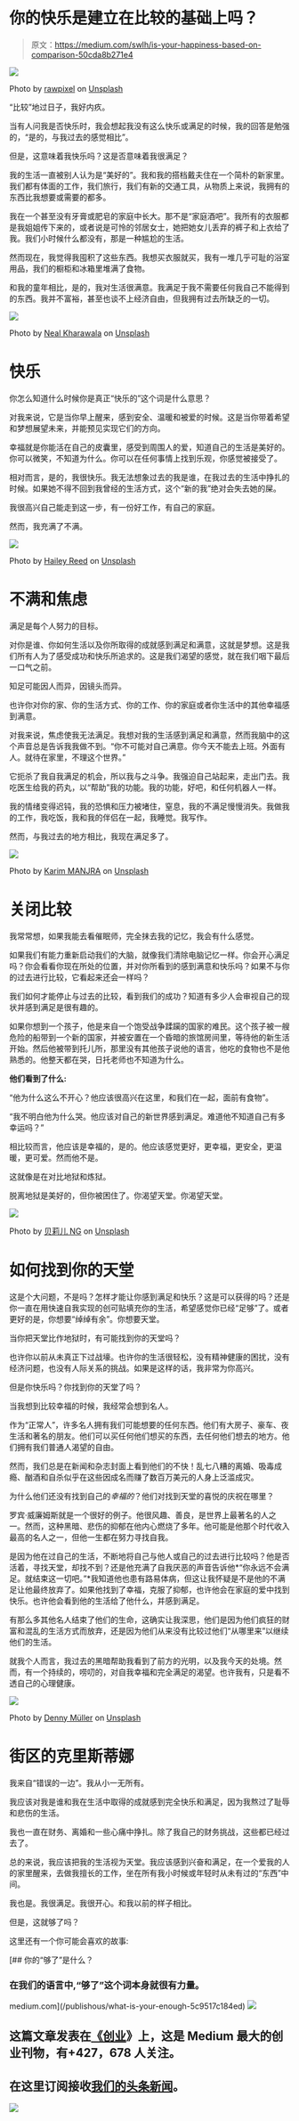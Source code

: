 # 你的快乐是建立在比较的基础上吗？

> 原文：<https://medium.com/swlh/is-your-happiness-based-on-comparison-50cda8b271e4>

![](img/d916fc62afb3513ba99bdd68ea0e2670.png)

Photo by [rawpixel](https://unsplash.com/@rawpixel?utm_source=medium&utm_medium=referral) on [Unsplash](https://unsplash.com?utm_source=medium&utm_medium=referral)

“比较”地过日子，我好内疚。

当有人问我是否快乐时，我会想起我没有这么快乐或满足的时候，我的回答是勉强的，“是的，与我过去的感觉相比”。

但是，这意味着我快乐吗？这是否意味着我很满足？

我的生活一直被别人认为是“美好的”。我和我的搭档戴夫住在一个简朴的新家里。我们都有体面的工作，我们旅行，我们有新的交通工具，从物质上来说，我拥有的东西比我想要或需要的都多。

我在一个甚至没有牙膏或肥皂的家庭中长大。那不是“家庭酒吧”。我所有的衣服都是我姐姐传下来的，或者说是可怜的邻居女士，她把她女儿丢弃的裤子和上衣给了我。我们小时候什么都没有，那是一种尴尬的生活。

然而现在，我觉得我囤积了这些东西。我想买衣服就买，我有一堆几乎可耻的浴室用品，我们的橱柜和冰箱里堆满了食物。

和我的童年相比，是的，我对生活很满意。我满足于我不需要任何我自己不能得到的东西。我并不富裕，甚至也谈不上经济自由，但我拥有过去所缺乏的一切。

![](img/85c8d0dc2bff336a6f66dc5f0b1644f2.png)

Photo by [Neal Kharawala](https://unsplash.com/@nealk?utm_source=medium&utm_medium=referral) on [Unsplash](https://unsplash.com?utm_source=medium&utm_medium=referral)

# 快乐

你怎么知道什么时候你是真正“快乐的”这个词是什么意思？

对我来说，它是当你早上醒来，感到安全、温暖和被爱的时候。这是当你带着希望和梦想展望未来，并能预见实现它们的方向。

幸福就是你能活在自己的皮囊里，感受到周围人的爱，知道自己的生活是美好的。你可以微笑，不知道为什么。你可以在任何事情上找到乐观，你感觉被接受了。

相对而言，是的，我很快乐。我无法想象过去的我是谁，在我过去的生活中挣扎的时候。如果她不得不回到我曾经的生活方式，这个“新的我”绝对会失去她的屎。

我很高兴自己能走到这一步，有一份好工作，有自己的家庭。

然而，我充满了不满。

![](img/8a71ad03a059f0748154f20dd7ea27d7.png)

Photo by [Hailey Reed](https://unsplash.com/@haileysreed?utm_source=medium&utm_medium=referral) on [Unsplash](https://unsplash.com?utm_source=medium&utm_medium=referral)

# 不满和焦虑

满足是每个人努力的目标。

对你是谁、你如何生活以及你所取得的成就感到满足和满意，这就是梦想。这是我们所有人为了感受成功和快乐所追求的。这是我们渴望的感觉，就在我们咽下最后一口气之前。

知足可能因人而异，因镜头而异。

也许你对你的家、你的生活方式、你的工作、你的家庭或者你生活中的其他幸福感到满意。

对我来说，焦虑使我无法满足。我想对我的生活感到满足和满意，然而我脑中的这个声音总是告诉我我做不到。“你不可能对自己满意。你今天不能去上班。外面有人。就待在家里，不理这个世界。”

它扼杀了我自我满足的机会，所以我与之斗争。我强迫自己站起来，走出门去。我吃医生给我的药丸，以“帮助”我的功能。我的功能，好吧，和任何机器人一样。

我的情绪变得迟钝，我的恐惧和压力被堵住，窒息，我的不满足慢慢消失。我做我的工作，我吃饭，我和我的伴侣在一起，我睡觉。我写作。

然而，与我过去的地方相比，我现在满足多了。

![](img/4e799a9ab3ce2e25360c60dc64b68025.png)

Photo by [Karim MANJRA](https://unsplash.com/@karim_manjra?utm_source=medium&utm_medium=referral) on [Unsplash](https://unsplash.com?utm_source=medium&utm_medium=referral)

# 关闭比较

我常常想，如果我能去看催眠师，完全抹去我的记忆，我会有什么感觉。

如果我们有能力重新启动我们的大脑，就像我们清除电脑记忆一样。你会开心满足吗？你会看看你现在所处的位置，并对你所看到的感到满意和快乐吗？如果不与你的过去进行比较，它看起来还会一样吗？

我们如何才能停止与过去的比较，看到我们的成功？知道有多少人会审视自己的现状并感到满足是很有趣的。

如果你想到一个孩子，他是来自一个饱受战争蹂躏的国家的难民。这个孩子被一艘危险的船带到一个新的国家，并被安置在一个昏暗的旅馆房间里，等待他的新生活开始。然后他被带到托儿所，那里没有其他孩子说他的语言，他吃的食物也不是他熟悉的。他整天都在哭，日托老师也不知道为什么。

**他们看到了什么:**

“他为什么这么不开心？他应该很高兴在这里，和我们在一起，面前有食物”。

“我不明白他为什么哭。他应该对自己的新世界感到满足。难道他不知道自己有多幸运吗？”

相比较而言，他应该是幸福的，是的。他应该感觉更好，更幸福，更安全，更温暖，更可爱。然而他不是。

这就像是在对比地狱和炼狱。

脱离地狱是美好的，但你被困住了。你渴望天堂。你渴望天堂。

![](img/e5900ca78a014876f9d3df8175adf922.png)

Photo by [贝莉儿 NG](https://unsplash.com/@danist07?utm_source=medium&utm_medium=referral) on [Unsplash](https://unsplash.com?utm_source=medium&utm_medium=referral)

# 如何找到你的天堂

这是个大问题，不是吗？怎样才能让你感到满足和快乐？这是可以获得的吗？还是你一直在用快速自我实现的创可贴填充你的生活，希望感觉你已经“足够”了。或者更好的是，你想要“绰绰有余”。你想要天堂。

当你把天堂比作地狱时，有可能找到你的天堂吗？

也许你以前从未真正下过战壕。也许你的生活很轻松，没有精神健康的困扰，没有经济问题，也没有人际关系的挑战。如果是这样的话，我非常为你高兴。

但是你快乐吗？你找到你的天堂了吗？

当我想到比较幸福的时候，我经常会想到名人。

作为“正常人”，许多名人拥有我们可能想要的任何东西。他们有大房子、豪车、夜生活和著名的朋友。他们可以买任何他们想买的东西，去任何他们想去的地方。他们拥有我们普通人渴望的自由。

然而，我们总是在新闻和杂志封面上看到他们的不快！乱七八糟的离婚、吸毒成瘾、酗酒和自杀似乎在这些因成名而赚了数百万美元的人身上泛滥成灾。

为什么他们还没有找到自己的*幸福的*？他们对找到天堂的喜悦的庆祝在哪里？

罗宾·威廉姆斯就是一个很好的例子。他很风趣、善良，是世界上最著名的人之一。然而，这种黑暗、悲伤的抑郁在他内心燃烧了多年。他可能是他那个时代收入最高的名人之一，但他一生都在努力寻找自我。

是因为他在过自己的生活，不断地将自己与他人或自己的过去进行比较吗？他是否活着，寻找天堂，却找不到？还是他充满了自我厌恶的声音告诉他*“你永远不会满足。就结束这一切吧。”*我知道他也患有路易体病，但这让我怀疑是不是他的不满足让他最终放弃了。如果他找到了幸福，克服了抑郁，也许他会在家庭的爱中找到快乐。也许他会看到他的生活给了他什么，并感到满足。

有那么多其他名人结束了他们的生命，这确实让我深思，他们是因为他们疯狂的财富和混乱的生活方式而放弃，还是因为他们从来没有比较过他们“从哪里来”以继续他们的生活。

就我个人而言，我过去的黑暗帮助我看到了前方的光明，以及我今天的处境。然而，有一个持续的，唠叨的，对自我幸福和完全满足的渴望。也许我有，只是看不透自己的心理健康。

![](img/fafdb802286a6be731b4adc1822be4ed.png)

Photo by [Denny Müller](https://unsplash.com/@redaquamedia?utm_source=medium&utm_medium=referral) on [Unsplash](https://unsplash.com?utm_source=medium&utm_medium=referral)

# 街区的克里斯蒂娜

我来自“错误的一边”。我从小一无所有。

我应该对我是谁和我在生活中取得的成就感到完全快乐和满足，因为我熬过了耻辱和悲伤的生活。

我也一直在财务、离婚和一些心痛中挣扎。除了我自己的财务挑战，这些都已经过去了。

总的来说，我应该把我的生活视为天堂。我应该感到兴奋和满足，在一个爱我的人的家里醒来，去做我擅长的工作，坐在所有我小时候或年轻时从未有过的“东西”中间。

我也是。我很满足。我很开心。和我以前的样子相比。

但是，这就够了吗？

这里还有一个你可能会喜欢的故事:

[](/publishous/what-is-your-enough-5c9517c184ed) [## 你的“够了”是什么？

### 在我们的语言中,“够了”这个词本身就很有力量。

medium.com](/publishous/what-is-your-enough-5c9517c184ed) [![](img/308a8d84fb9b2fab43d66c117fcc4bb4.png)](https://medium.com/swlh)

## 这篇文章发表在[《创业](https://medium.com/swlh)》上，这是 Medium 最大的创业刊物，有+427，678 人关注。

## 在这里订阅接收[我们的头条新闻](https://growthsupply.com/the-startup-newsletter/)。

[![](img/b0164736ea17a63403e660de5dedf91a.png)](https://medium.com/swlh)